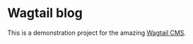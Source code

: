 # Wagtail blog

This is a demonstration project for the amazing [Wagtail CMS](https://github.com/wagtail/wagtail).
